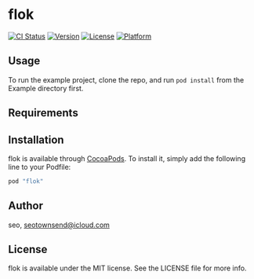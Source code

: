 # flok

[![CI Status](http://img.shields.io/travis/seo/flok.svg?style=flat)](https://travis-ci.org/seo/flok)
[![Version](https://img.shields.io/cocoapods/v/flok.svg?style=flat)](http://cocoapods.org/pods/flok)
[![License](https://img.shields.io/cocoapods/l/flok.svg?style=flat)](http://cocoapods.org/pods/flok)
[![Platform](https://img.shields.io/cocoapods/p/flok.svg?style=flat)](http://cocoapods.org/pods/flok)

## Usage

To run the example project, clone the repo, and run `pod install` from the Example directory first.

## Requirements

## Installation

flok is available through [CocoaPods](http://cocoapods.org). To install
it, simply add the following line to your Podfile:

```ruby
pod "flok"
```

## Author

seo, seotownsend@icloud.com

## License

flok is available under the MIT license. See the LICENSE file for more info.
